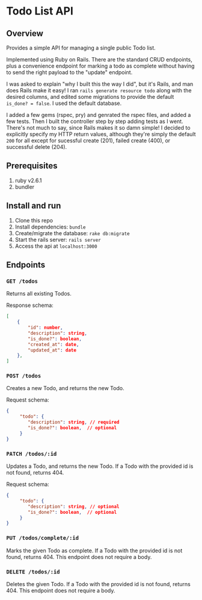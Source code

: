 # Todo List API

## Overview
Provides a simple API for managing a single public Todo list.

Implemented using Ruby on Rails. There are the standard CRUD endpoints, plus a convenience endpoint for marking a todo as complete without having to send the right payload to the "update" endpoint.

I was asked to explain "why I built this the way I did", but it's Rails, and man does Rails make it easy! I ran `rails generate resource todo` along with the desired columns, and edited some migrations to provide the default `is_done? = false`. I used the default database.

I added a few gems (rspec, pry) and genrated the rspec files, and added a few tests. Then I built the controller step by step adding tests as I went. There's not much to say, since Rails makes it so damn simple! I decided to explicitly specify my HTTP return values, although they're simply the default `200` for all except for sucessful create (201), failed create (400), or successful delete (204).

## Prerequisites
1. ruby v2.6.1
2. bundler
## Install and run

1. Clone this repo
2. Install dependencies: `bundle`
3. Create/migrate the database: `rake db:migrate`
4. Start the rails server: `rails server`
5. Access the api at `localhost:3000`

## Endpoints

### `GET /todos`
Returns all existing Todos.

Response schema:
```json
[
    {
        "id": number,
        "description": string,
        "is_done?": boolean,
        "created_at": date,
        "updated_at": date
    },
]
```

### `POST /todos`
Creates a new Todo, and returns the new Todo.

Request schema:
```json
{ 
     "todo": {
        "description": string, // required
        "is_done?": boolean,  // optional
     }
}
```

### `PATCH /todos/:id`
Updates a Todo, and returns the new Todo.
If a Todo with the provided id is not found, returns 404.

Request schema:
```json
{ 
     "todo": {
        "description": string, // optional
        "is_done?": boolean,  // optional
     }
}
```

### `PUT /todos/complete/:id`
Marks the given Todo as complete.
If a Todo with the provided id is not found, returns 404.
This endpoint does not require a body.

### `DELETE /todos/:id`
Deletes the given Todo.
If a Todo with the provided id is not found, returns 404.
This endpoint does not require a body.